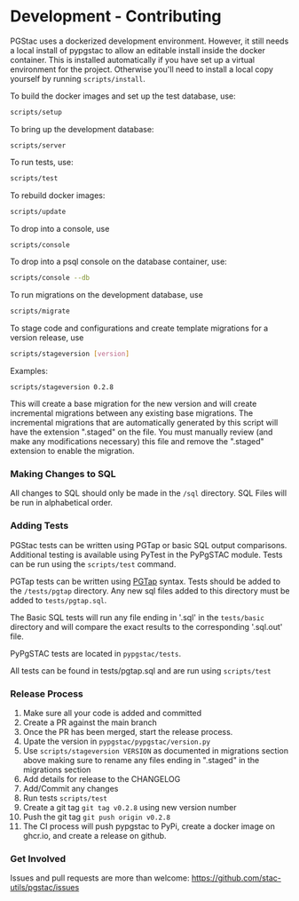 # Development - Contributing

PGStac uses a dockerized development environment. However,
it still needs a local install of pypgstac to allow an editable
install inside the docker container. This is installed automatically
if you have set up a virtual environment for the project. Otherwise
you'll need to install a local copy yourself by running `scripts/install`.

To build the docker images and set up the test database, use:

```bash
scripts/setup
```

To bring up the development database:
```
scripts/server
```

To run tests, use:
```bash
scripts/test
```

To rebuild docker images:
```bash
scripts/update
```

To drop into a console, use
```bash
scripts/console
```

To drop into a psql console on the database container, use:
```bash
scripts/console --db
```

To run migrations on the development database, use
```bash
scripts/migrate
```

To stage code and configurations and create template migrations for a version release, use
```bash
scripts/stageversion [version]
```

Examples:
```
scripts/stageversion 0.2.8
```

This will create a base migration for the new version and will create incremental migrations between any existing base migrations. The incremental migrations that are automatically generated by this script will have the extension ".staged" on the file. You must manually review (and make any modifications necessary) this file and remove the ".staged" extension to enable the migration.

### Making Changes to SQL
All changes to SQL should only be made in the `/sql` directory. SQL Files will be run in alphabetical order.

### Adding Tests
PGStac tests can be written using PGTap or basic SQL output comparisons. Additional testing is available using PyTest in the PyPgSTAC module. Tests can be run using the `scripts/test` command.

PGTap tests can be written using [PGTap](https://pgtap.org/) syntax. Tests should be added to the `/tests/pgtap` directory. Any new sql files added to this directory must be added to `tests/pgtap.sql`.

The Basic SQL tests will run any file ending in '.sql' in the `tests/basic` directory and will compare the exact results to the corresponding '.sql.out' file.

PyPgSTAC tests are located in `pypgstac/tests`.

All tests can be found in tests/pgtap.sql and are run using `scripts/test`


### Release Process
1) Make sure all your code is added and committed
2) Create a PR against the main branch
3) Once the PR has been merged, start the release process.
4) Upate the version in `pypgstac/pypgstac/version.py`
5) Use `scripts/stageversion VERSION` as documented in migrations section above making sure to rename any files ending in ".staged" in the migrations section
6) Add details for release to the CHANGELOG
7) Add/Commit any changes
8) Run tests `scripts/test`
9) Create a git tag `git tag v0.2.8` using new version number
10) Push the git tag `git push origin v0.2.8`
11) The CI process will push pypgstac to PyPi, create a docker image on ghcr.io, and create a release on github.


### Get Involved

Issues and pull requests are more than welcome: https://github.com/stac-utils/pgstac/issues
